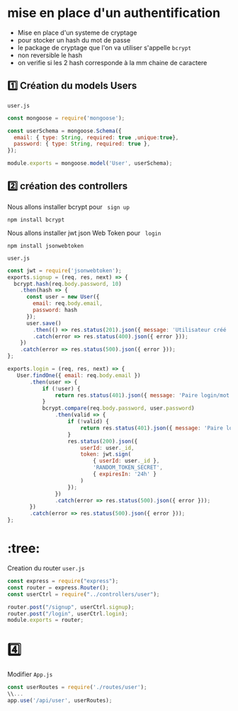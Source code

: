 # mise en place d'un authentification

- Mise en place d'un systeme de cryptage 
- pour stocker un hash du mot de passe
- le package de cryptage que l'on va utiliser s'appelle <code>bcrypt</code>
- non reversible le hash
- on verifie si les 2 hash corresponde à la mm chaine de caractere



## :one: Création du models Users

<code>user.js</code>

```js
const mongoose = require('mongoose');

const userSchema = mongoose.Schema({
  email: { type: String, required: true ,unique:true},
  password: { type: String, required: true },
});

module.exports = mongoose.model('User', userSchema);
```

## :two: création des controllers
Nous allons installer bcrypt pour <code> sign up</code>
```
npm install bcrypt
```

Nous allons installer jwt json Web Token  pour <code> login</code>
```
npm install jsonwebtoken
```
<code>user.js</code>

```js
const jwt = require('jsonwebtoken');
exports.signup = (req, res, next) => {
  bcrypt.hash(req.body.password, 10)
    .then(hash => {
      const user = new User({
        email: req.body.email,
        password: hash
      });
      user.save()
        .then(() => res.status(201).json({ message: 'Utilisateur créé !' }))
        .catch(error => res.status(400).json({ error }));
    })
    .catch(error => res.status(500).json({ error }));
};

exports.login = (req, res, next) => {
   User.findOne({ email: req.body.email })
       .then(user => {
           if (!user) {
               return res.status(401).json({ message: 'Paire login/mot de passe incorrecte'});
           }
           bcrypt.compare(req.body.password, user.password)
               .then(valid => {
                   if (!valid) {
                       return res.status(401).json({ message: 'Paire login/mot de passe incorrecte' });
                   }
                   res.status(200).json({
                       userId: user._id,
                       token: jwt.sign(
                           { userId: user._id },
                           'RANDOM_TOKEN_SECRET',
                           { expiresIn: '24h' }
                       )
                   });
               })
               .catch(error => res.status(500).json({ error }));
       })
       .catch(error => res.status(500).json({ error }));
};
```

# :tree: 
Creation du router
<code>user.js</code>

```js
const express = require("express");
const router = express.Router();
const userCtrl = require("../controllers/user");

router.post("/signup", userCtrl.signup);
router.post("/login", userCtrl.login);
module.exports = router;
```

# :four: 
Modifier <code>App.js</code>

```js
const userRoutes = require('./routes/user');
\\...
app.use('/api/user', userRoutes);
```